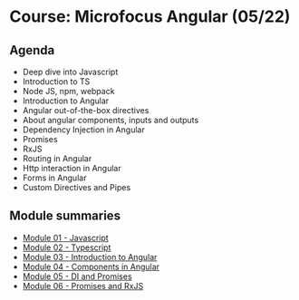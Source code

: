 # Course: Microfocus Angular (05/22)

## Agenda

* Deep dive into Javascript
* Introduction to TS
* Node JS, npm, webpack
* Introduction to Angular
* Angular out-of-the-box directives
* About angular components, inputs and outputs
* Dependency Injection in Angular
* Promises
* RxJS
* Routing in Angular
* Http interaction in Angular
* Forms in Angular
* Custom Directives and Pipes


## Module summaries
* [Module 01 - Javascript](Module%2001/README.md)
* [Module 02 - Typescript](Module%2002/README.md)
* [Module 03 - Introduction to Angular](Module%2003/README.md)
* [Module 04 - Components in Angular](Module%2004/README.md)
* [Module 05 - DI and Promises](Module%2005/README.md)
* [Module 06 - Promises and RxJS](Module%2006/README.md)
